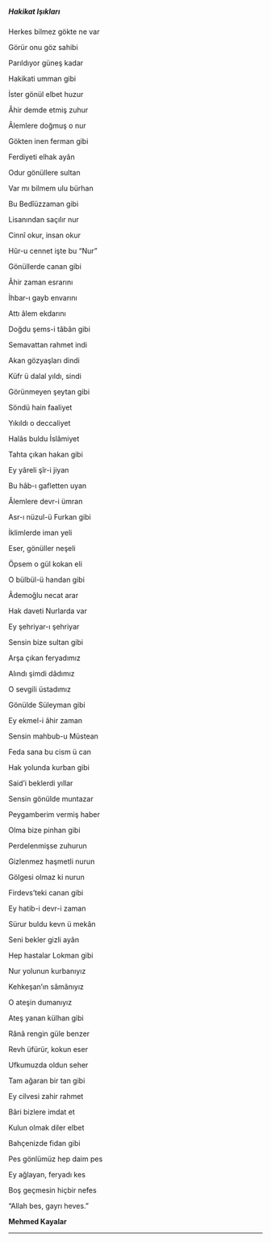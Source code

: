 ##### Hakikat Işıkları
Herkes bilmez gökte ne var

Görür onu göz sahibi

Parıldıyor güneş kadar

Hakikati umman gibi

İster gönül elbet huzur

Âhir demde etmiş zuhur

Âlemlere doğmuş o nur

Gökten inen ferman gibi

Ferdiyeti elhak ayân

Odur gönüllere sultan

Var mı bilmem ulu bürhan

Bu Bedîüzzaman gibi

Lisanından saçılır nur

Cinnî okur, insan okur

Hûr-u cennet işte bu “Nur”

Gönüllerde canan gibi

Âhir zaman esrarını

İhbar-ı gayb envarını

Attı âlem ekdarını

Doğdu şems-i tâbân gibi

Semavattan rahmet indi

Akan gözyaşları dindi

Küfr ü dalal yıldı, sindi

Görünmeyen şeytan gibi

Söndü hain faaliyet

Yıkıldı o deccaliyet

Halâs buldu İslâmiyet

Tahta çıkan hakan gibi

Ey yâreli şîr-i jiyan

Bu hâb-ı gafletten uyan

Âlemlere devr-i ümran

Asr-ı nüzul-ü Furkan gibi

İklimlerde iman yeli

Eser, gönüller neşeli

Öpsem o gül kokan eli

O bülbül-ü handan gibi

Âdemoğlu necat arar

Hak daveti Nurlarda var

Ey şehriyar-ı şehriyar

Sensin bize sultan gibi

Arşa çıkan feryadımız

Alındı şimdi dâdımız

O sevgili üstadımız

Gönülde Süleyman gibi

Ey ekmel-i âhir zaman

Sensin mahbub-u Müstean

Feda sana bu cism ü can

Hak yolunda kurban gibi

Said’i beklerdi yıllar

Sensin gönülde muntazar

Peygamberim vermiş haber

Olma bize pinhan gibi

Perdelenmişse zuhurun

Gizlenmez haşmetli nurun

Gölgesi olmaz ki nurun

Firdevs’teki canan gibi

Ey hatib-i devr-i zaman

Sürur buldu kevn ü mekân

Seni bekler gizli ayân

Hep hastalar Lokman gibi

Nur yolunun kurbanıyız

Kehkeşan’ın sâmânıyız

O ateşin dumanıyız

Ateş yanan külhan gibi

Rânâ rengin güle benzer

Revh üfürür, kokun eser

Ufkumuzda oldun seher

Tam ağaran bir tan gibi

Ey cilvesi zahir rahmet

Bâri bizlere imdat et

Kulun olmak diler elbet

Bahçenizde fidan gibi

Pes gönlümüz hep daim pes

Ey ağlayan, feryadı kes

Boş geçmesin hiçbir nefes

“Allah bes, gayrı heves.”

**Mehmed Kayalar**

***

